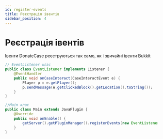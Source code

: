 ```yaml
---
id: register-events
title: Реєстрація івентів
sidebar_position: 4
---
```


# Реєстрація івентів
Івенти DonateCase реєструються так само, як і звичайні івенти Bukkit
```java
// EventListener клас
public class EventListener implements Listener {
    @EventHandler
    public void onCaseInteract(CaseInteractEvent e) {
        Player p = e.getPlayer();
        p.sendMessage(e.getClickedBlock().getLocation().toString());
    }
}
```
```java
//Main клас
public class Main extends JavaPlugin {
    @Override
    public void onEnable() {
        getServer().getPluginManager().registerEvents(new EventListener(), this);
    }
}
```